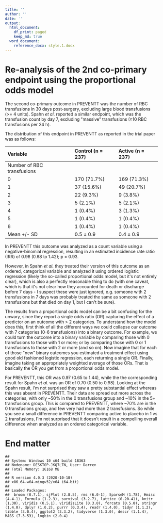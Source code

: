 ```yaml
---
title: ''
author: ''
date: ''
output: 
  html_document:
    df_print: paged
    keep_md: true
  word_document:
    reference_docx: style.1.docx
---
```







# Re-analysis of the 2nd co-primary endpoint using the proportional odds model

The second co-primary outcome in PREVENTT was the number of RBC transfusions in 30 days post-surgery, excluding large blood transfusions (>= 4 units). Spahn *et al*. reported a similar endpoint, which was the transfusion count by day 7, excluding "massive" transfusions (≥10 RBC transfusions per 24 h). 

The distribution of this endpoint in PREVENTT as reported in the trial paper was as follows:


|Variable                   |Control (n = 237) |Active (n = 237) |
|:--------------------------|:-----------------|:----------------|
|Number of RBC transfusions |                  |                 |
|0                          |170 (71.7%)       |169 (71.3%)      |
|1                          |37 (15.6%)        |49 (20.7%)       |
|2                          |22 (9.3%)         |9 (3.8%)         |
|3                          |5 (2.1%)          |5 (2.1%)         |
|4                          |1 (0.4%)          |3 (1.3%)         |
|5                          |1 (0.4%)          |1 (0.4%)         |
|6                          |1 (0.4%)          |1 (0.4%)         |
|Mean +/- SD                |0.5 ± 0.9         |0.4 ± 0.9        |

In PREVENTT this outcome was analyzed as a count variable using a negative-binomial regression, resulting in an estimated incidence rate ratio (IRR) of 0.98 (0.68 to 1.42); p = 0.93. 

However, in Spahn *et al.* they treated their version of this outcome as an ordered, categorical variable and analyzed it using ordered logistic regression (likely the so-called proportional odds model, but it's not entirely clear), which is also a perfectly reasonable thing to do (with one caveat, which is that it's not clear how they accounted for death or discharge before 7 days - I suspect these were just ignored, e.g. someone with 2 transfusions in 7 days was probably treated the same as someone with 2 transfusions but that died on day 1, but I can't be sure). 

The results from a proportional odds model can be a bit confusing for the unwary, since they report a single odds ratio (OR) capturing the effect of a predictor on an outcome with > 2 categories. To understand how the model does this, first think of all the different ways we could collapse our outcome with 7 categories (0-6 transfusions) into a binary outcome. For example, we could turn the outcome into a binary variable by comparing those with 0 transfusions to those with 1 or more; or by comparing those with 0 or 1 transfusions to those with 2 or more (and so on). Now imagine that for each of those "new" binary outcomes you estimated a treatment effect using good old fashioned logistic regression, each returning a single OR. Finally, imagine taking an appropriately weighted average of those ORs. That is basically the OR you get from a proportional odds model. 




For PREVENTT, this OR was 0.97 (0.65 to 1.44), while the the corresponding result for Spahn *et al*. was an OR of 0.70 (0.50 to 0.98). Looking at the Spahn result, I'm not surprised they saw a pretty substantial effect whereas this was absent in PREVENTT. Their data are spread out more across the categories, with only ~50% in the 0 transfusions group and ~10% in the 5+ transfusions group. This is compared to PREVENTT, where ~70% are in the 0 transfusions group, and few very had more than 2 transfusions. So while you see a small difference in PREVENTT comparing active to placebo in 1 vs 2 transfusions, I'm not surprised that it doesn't result in a compelling overall difference when analyzed as an ordered categorical variable. 


# End matter


```
## 
## System: Windows 10 x64 build 18363
## Nodename: DESKTOP-JKQ7LTN, User: Darren
## Total Memory: 16168 MB
## 
## R version 4.0.3 (2020-10-10) 
## x86_64-w64-mingw32/x64 (64-bit) 
## 
## Loaded Packages: 
##  broom (0.7.1), sjPlot (2.8.5), rms (6.0-1), SparseM (1.78), Hmisc (4.4-1), Formula (1.2-3), survival (3.2-7), lattice (0.20-41), knitr (1.30), viridis (0.5.1), viridisLite (0.3.0), forcats (0.5.0), stringr (1.4.0), dplyr (1.0.2), purrr (0.3.4), readr (1.4.0), tidyr (1.1.2), tibble (3.0.4), ggplot2 (3.3.2), tidyverse (1.3.0), descr (1.1.4), MASS (7.3-53), logbin (2.0.4)
```


